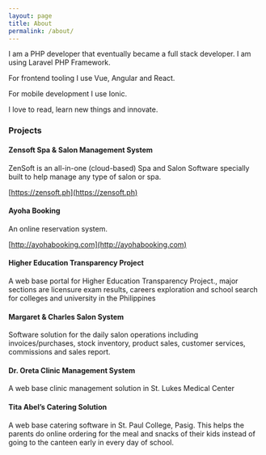 ```yaml
---
layout: page
title: About
permalink: /about/
---
```


I am a PHP developer that eventually became a full stack developer.	I am using Laravel PHP Framework.

For frontend tooling I use Vue, Angular and React.

For mobile development I use Ionic.

I love to read, learn new things and innovate. 

### Projects

####  Zensoft Spa & Salon Management System

ZenSoft is an all-in-one (cloud-based) Spa and Salon Software specially built to help manage any type of salon or spa.

[https://zensoft.ph](https://zensoft.ph)

#### Ayoha Booking 

An online reservation system. 

[http://ayohabooking.com](http://ayohabooking.com)

#### Higher Education Transparency Project

A web base portal for Higher Education Transparency Project., major sections are licensure exam results, careers exploration and school search for colleges and university in the Philippines

#### Margaret & Charles Salon System

Software solution for the daily salon operations including invoices/purchases, stock inventory, product
sales, customer services, commissions and sales report.

#### Dr. Oreta Clinic Management System

A web base clinic management solution in St. Lukes Medical Center

#### Tita Abel’s Catering Solution

A web base catering software in St. Paul College, Pasig. This helps the parents do online ordering for
the meal and snacks of their kids instead of going to the canteen early in every day of school.
